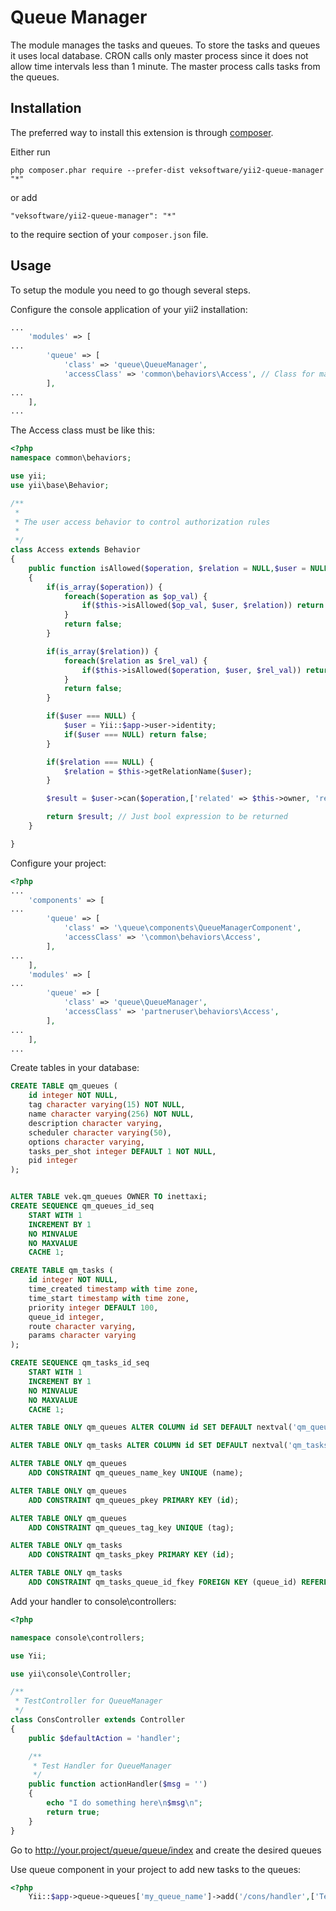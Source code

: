 Queue Manager
=============

The module manages the tasks and queues. To store the tasks and queues it
uses local database. CRON calls only master process since it
does not allow time intervals less than 1 minute. The master process calls tasks from the queues.

Installation
------------

The preferred way to install this extension is through [composer](http://getcomposer.org/download/).

Either run

```
php composer.phar require --prefer-dist veksoftware/yii2-queue-manager "*"
```

or add

```
"veksoftware/yii2-queue-manager": "*"
```

to the require section of your `composer.json` file.


Usage
-----

To setup the module you need to go though several steps.

Configure the console application of your yii2 installation:

```php
...
    'modules' => [
...
        'queue' => [
            'class' => 'queue\QueueManager',
            'accessClass' => 'common\behaviors\Access', // Class for managing access rights
        ],
...
    ],
...
```
The Access class must be like this:
```php
<?php
namespace common\behaviors;

use yii;
use yii\base\Behavior;

/**
 *
 * The user access behavior to control authorization rules
 *
 */
class Access extends Behavior
{
    public function isAllowed($operation, $relation = NULL,$user = NULL)
    {
        if(is_array($operation)) {
            foreach($operation as $op_val) {
                if($this->isAllowed($op_val, $user, $relation)) return true;
            }
            return false;
        }

        if(is_array($relation)) {
            foreach($relation as $rel_val) {
                if($this->isAllowed($operation, $user, $rel_val)) return true;
            }
            return false;
        }

        if($user === NULL) {
            $user = Yii::$app->user->identity;
            if($user === NULL) return false;
        }

        if($relation === NULL) {
            $relation = $this->getRelationName($user);
        }

        $result = $user->can($operation,['related' => $this->owner, 'relation' => $relation]);

        return $result; // Just bool expression to be returned
    }

}
```

Configure your project:

```php
<?php
...
    'components' => [
...
        'queue' => [
            'class' => '\queue\components\QueueManagerComponent',
            'accessClass' => '\common\behaviors\Access',
        ],
...
    ],
    'modules' => [
...
        'queue' => [
            'class' => 'queue\QueueManager',
            'accessClass' => 'partneruser\behaviors\Access',
        ],
...
    ],
...

```

Create tables in your database:

```sql
CREATE TABLE qm_queues (
    id integer NOT NULL,
    tag character varying(15) NOT NULL,
    name character varying(256) NOT NULL,
    description character varying,
    scheduler character varying(50),
    options character varying,
    tasks_per_shot integer DEFAULT 1 NOT NULL,
    pid integer
);


ALTER TABLE vek.qm_queues OWNER TO inettaxi;
CREATE SEQUENCE qm_queues_id_seq
    START WITH 1
    INCREMENT BY 1
    NO MINVALUE
    NO MAXVALUE
    CACHE 1;

CREATE TABLE qm_tasks (
    id integer NOT NULL,
    time_created timestamp with time zone,
    time_start timestamp with time zone,
    priority integer DEFAULT 100,
    queue_id integer,
    route character varying,
    params character varying
);

CREATE SEQUENCE qm_tasks_id_seq
    START WITH 1
    INCREMENT BY 1
    NO MINVALUE
    NO MAXVALUE
    CACHE 1;

ALTER TABLE ONLY qm_queues ALTER COLUMN id SET DEFAULT nextval('qm_queues_id_seq'::regclass);

ALTER TABLE ONLY qm_tasks ALTER COLUMN id SET DEFAULT nextval('qm_tasks_id_seq'::regclass);

ALTER TABLE ONLY qm_queues
    ADD CONSTRAINT qm_queues_name_key UNIQUE (name);

ALTER TABLE ONLY qm_queues
    ADD CONSTRAINT qm_queues_pkey PRIMARY KEY (id);

ALTER TABLE ONLY qm_queues
    ADD CONSTRAINT qm_queues_tag_key UNIQUE (tag);

ALTER TABLE ONLY qm_tasks
    ADD CONSTRAINT qm_tasks_pkey PRIMARY KEY (id);

ALTER TABLE ONLY qm_tasks
    ADD CONSTRAINT qm_tasks_queue_id_fkey FOREIGN KEY (queue_id) REFERENCES qm_queues(id) ON UPDATE CASCADE ON DELETE CASCADE;

```

Add your handler to console\controllers:

```php
<?php

namespace console\controllers;

use Yii;

use yii\console\Controller;

/**
 * TestController for QueueManager
 */
class ConsController extends Controller
{
    public $defaultAction = 'handler';

    /**
     * Test Handler for QueueManager
     */
    public function actionHandler($msg = '')
    {
        echo "I do something here\n$msg\n";
        return true;
    }
}

```

Go to http://your.project/queue/queue/index and create the desired queues

Use queue component in your project to add new tasks to the queues:

```php
<?php
    Yii::$app->queue->queues['my_queue_name']->add('/cons/handler',['Test message']);
```

